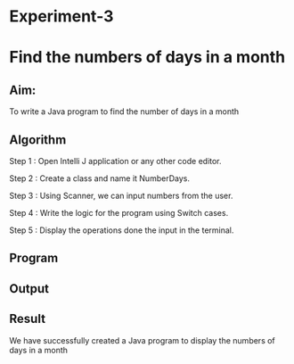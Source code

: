 # Experiment-3

# Find the numbers of days in a month

## Aim:
  To write a Java program to find the number of days in a month
  
## Algorithm

Step 1 : Open Intelli J application or any other code editor.

Step 2 : Create a class and name it NumberDays.

Step 3 : Using Scanner, we can input numbers from the user.

Step 4 : Write the logic for the program using Switch cases.

Step 5 : Display the operations done the input in the terminal.

## Program




## Output


## Result 
  We have successfully created a Java program to display the numbers of days in a month
